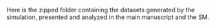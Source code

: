 Here is the zipped folder containing the datasets generated by the simulation, presented and analyzed in the main manuscript and the SM.






